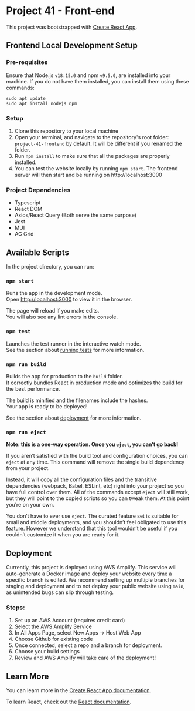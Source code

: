 # Project 41 - Front-end

This project was bootstrapped with [Create React App](https://github.com/facebook/create-react-app).

## Frontend Local Development Setup

### Pre-requisites
Ensure that Node.js `v18.15.0` and npm `v9.5.0`, are installed into your machine.
If you do not have them installed, you can install them using these commands:
```
sudo apt update
sudo apt install nodejs npm
```

### Setup
1. Clone this repository to your local machine
2. Open your terminal, and navigate to the repository's root folder: `project-41-frontend` by default. It will be different if you renamed the folder.
3. Run `npm install` to make sure that all the packages are properly installed.
4. You can test the website locally by running `npm start`. The frontend server will then start and be running on http://localhost:3000

### Project Dependencies
- Typescript
- React DOM
- Axios/React Query (Both serve the same purpose)
- Jest
- MUI
- AG Grid
    
## Available Scripts

In the project directory, you can run:

### `npm start`

Runs the app in the development mode.\
Open [http://localhost:3000](http://localhost:3000) to view it in the browser.

The page will reload if you make edits.\
You will also see any lint errors in the console.

### `npm test`

Launches the test runner in the interactive watch mode.\
See the section about [running tests](https://facebook.github.io/create-react-app/docs/running-tests) for more information.

### `npm run build`

Builds the app for production to the `build` folder.\
It correctly bundles React in production mode and optimizes the build for the best performance.

The build is minified and the filenames include the hashes.\
Your app is ready to be deployed!

See the section about [deployment](https://facebook.github.io/create-react-app/docs/deployment) for more information.

### `npm run eject`

**Note: this is a one-way operation. Once you `eject`, you can’t go back!**

If you aren’t satisfied with the build tool and configuration choices, you can `eject` at any time. This command will remove the single build dependency from your project.

Instead, it will copy all the configuration files and the transitive dependencies (webpack, Babel, ESLint, etc) right into your project so you have full control over them. All of the commands except `eject` will still work, but they will point to the copied scripts so you can tweak them. At this point you’re on your own.

You don’t have to ever use `eject`. The curated feature set is suitable for small and middle deployments, and you shouldn’t feel obligated to use this feature. However we understand that this tool wouldn’t be useful if you couldn’t customize it when you are ready for it.

## Deployment
Currently, this project is deployed using AWS Amplify. This service will auto-generate a Docker image and deploy your website every time a specific branch is edited. We recommend setting up multiple branches for staging and deployment and to not deploy your public website using `main`, as unintended bugs can slip through testing.

### Steps:
1. Set up an AWS Account (requires credit card)
2. Select the AWS Amplify Service
3. In All Apps Page, select New Apps -> Host Web App
4. Choose Github for existing code
5. Once connected, select a repo and a branch for deployment.
6. Choose your build settings
7. Review and AWS Amplify will take care of the deployment!


## Learn More

You can learn more in the [Create React App documentation](https://facebook.github.io/create-react-app/docs/getting-started).

To learn React, check out the [React documentation](https://reactjs.org/).
